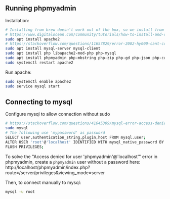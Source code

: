## Running phpmyadmin

Installation:

```bash
# Installing from brew doesn't work out of the box, so we install from apt instead
# https://www.digitalocean.com/community/tutorials/how-to-install-and-secure-phpmyadmin-on-ubuntu-20-04
sudo apt install apache2
# https://stackoverflow.com/questions/11657829/error-2002-hy000-cant-connect-to-local-mysql-server-through-socket-var-run
sudo apt install mysql-server mysql-client
sudo apt install php libapache2-mod-php php-mysql
sudo apt install phpmyadmin php-mbstring php-zip php-gd php-json php-curl
sudo systemctl restart apache2
```

Run apache:

```bash
sudo systemctl enable apache2
sudo service mysql start
```

## Connecting to mysql

Configure mysql to allow connection without sudo

```bash
# https://stackoverflow.com/questions/41645309/mysql-error-access-denied-for-user-rootlocalhost
sudo mysql
# The following use 'mypassword' as password
SELECT user,authentication_string,plugin,host FROM mysql.user;
ALTER USER 'root'@'localhost' IDENTIFIED WITH mysql_native_password BY 'mypassword';
FLUSH PRIVILEGES;
```

To solve the "Access denied for user 'phpmyadmin'@'localhost'" error in phpmyadmin, create a `phpmyadmin` user without a password here:
http://localhost/phpmyadmin/index.php?route=/server/privileges&viewing_mode=server

Then, to connect manually to mysql:

```bash
mysql -u root
```

